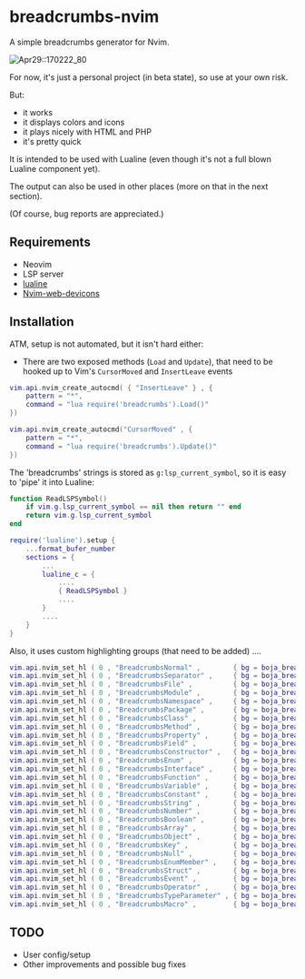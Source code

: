 # breadcrumbs-nvim

A simple breadcrumbs generator for Nvim.

![Apr29::170222_80](https://user-images.githubusercontent.com/39658013/235310933-048ccff0-270d-4c64-98f0-eeb489ed4abf.png)

For now, it's just a personal project (in beta state), so use at your own risk.

But:

- it works
- it displays colors and icons
- it plays nicely with HTML and PHP
- it's pretty quick

It is intended to be used with Lualine (even though it's not a full blown Lualine component yet).

The output can also be used in other places (more on that in the next section).

(Of course, bug reports are appreciated.)

## Requirements

- Neovim
- LSP server
- [lualine](https://github.com/nvim-lualine/lualine.nvim)
- [Nvim-web-devicons](https://github.com/nvim-tree/nvim-web-devicons)

## Installation

ATM, setup is not automated, but it isn't hard either:

- There are two exposed methods (`Load` and `Update`), that need to be hooked up to Vim's `CursorMoved` and `InsertLeave` events

```lua
vim.api.nvim_create_autocmd( { "InsertLeave" } , {
	pattern = "*",
	command = "lua require('breadcrumbs').Load()"
})

vim.api.nvim_create_autocmd("CursorMoved" , {
	pattern = "*",
	command = "lua require('breadcrumbs').Update()"
})
```

The 'breadcrumbs' strings is stored as `g:lsp_current_symbol`, so it is easy to 'pipe' it into Lualine:

```lua
function ReadLSPSymbol()
	if vim.g.lsp_current_symbol == nil then return "" end
	return vim.g.lsp_current_symbol
end

require('lualine').setup {
	...format_bufer_number
	sections = {
		...
		lualine_c = {
			....
			{ ReadLSPSymbol }
			....
		}
		....
	}
}
```

Also, it uses custom highlighting groups (that need to be added) ....

```lua
vim.api.nvim_set_hl ( 0 , "BreadcrumbsNormal" ,        { bg = boja_breadcrumbs_bg , fg = "#b0b0b0" } )
vim.api.nvim_set_hl ( 0 , "BreadcrumbsSeparator" ,     { bg = boja_breadcrumbs_bg , fg = "#807a74" } )
vim.api.nvim_set_hl ( 0 , "BreadcrumbsFile" ,          { bg = boja_breadcrumbs_bg , fg = "#80a0f0" } )
vim.api.nvim_set_hl ( 0 , "BreadcrumbsModule" ,        { bg = boja_breadcrumbs_bg , fg = "#80a0f0" } )
vim.api.nvim_set_hl ( 0 , "BreadcrumbsNamespace" ,     { bg = boja_breadcrumbs_bg , fg = "#80a0f0" } )
vim.api.nvim_set_hl ( 0 , "BreadcrumbsPackage" ,       { bg = boja_breadcrumbs_bg , fg = "#80a0f0" } )
vim.api.nvim_set_hl ( 0 , "BreadcrumbsClass" ,         { bg = boja_breadcrumbs_bg , fg = "#80a0f0" } )
vim.api.nvim_set_hl ( 0 , "BreadcrumbsMethod" ,        { bg = boja_breadcrumbs_bg , fg = "#80a0f0" } )
vim.api.nvim_set_hl ( 0 , "BreadcrumbsProperty" ,      { bg = boja_breadcrumbs_bg , fg = "#80a0f0" } )
vim.api.nvim_set_hl ( 0 , "BreadcrumbsField" ,         { bg = boja_breadcrumbs_bg , fg = "#80a0f0" } )
vim.api.nvim_set_hl ( 0 , "BreadcrumbsConstructor" ,   { bg = boja_breadcrumbs_bg , fg = "#80a0f0" } )
vim.api.nvim_set_hl ( 0 , "BreadcrumbsEnum" ,          { bg = boja_breadcrumbs_bg , fg = "#80a0f0" } )
vim.api.nvim_set_hl ( 0 , "BreadcrumbsInterface" ,     { bg = boja_breadcrumbs_bg , fg = "#80a0f0" } )
vim.api.nvim_set_hl ( 0 , "BreadcrumbsFunction" ,      { bg = boja_breadcrumbs_bg , fg = "#80a0f0" } )
vim.api.nvim_set_hl ( 0 , "BreadcrumbsVariable" ,      { bg = boja_breadcrumbs_bg , fg = "#80a0f0" } )
vim.api.nvim_set_hl ( 0 , "BreadcrumbsConstant" ,      { bg = boja_breadcrumbs_bg , fg = "#80a0f0" } )
vim.api.nvim_set_hl ( 0 , "BreadcrumbsString" ,        { bg = boja_breadcrumbs_bg , fg = "#80a0f0" } )
vim.api.nvim_set_hl ( 0 , "BreadcrumbsNumber" ,        { bg = boja_breadcrumbs_bg , fg = "#80a0f0" } )
vim.api.nvim_set_hl ( 0 , "BreadcrumbsBoolean" ,       { bg = boja_breadcrumbs_bg , fg = "#80a0f0" } )
vim.api.nvim_set_hl ( 0 , "BreadcrumbsArray" ,         { bg = boja_breadcrumbs_bg , fg = "#80a0f0" } )
vim.api.nvim_set_hl ( 0 , "BreadcrumbsObject" ,        { bg = boja_breadcrumbs_bg , fg = "#80a0f0" } )
vim.api.nvim_set_hl ( 0 , "BreadcrumbsKey" ,           { bg = boja_breadcrumbs_bg , fg = "#80a0f0" } )
vim.api.nvim_set_hl ( 0 , "BreadcrumbsNull" ,          { bg = boja_breadcrumbs_bg , fg = "#80a0f0" } )
vim.api.nvim_set_hl ( 0 , "BreadcrumbsEnumMember" ,    { bg = boja_breadcrumbs_bg , fg = "#80a0f0" } )
vim.api.nvim_set_hl ( 0 , "BreadcrumbsStruct" ,        { bg = boja_breadcrumbs_bg , fg = "#80a0f0" } )
vim.api.nvim_set_hl ( 0 , "BreadcrumbsEvent" ,         { bg = boja_breadcrumbs_bg , fg = "#80a0f0" } )
vim.api.nvim_set_hl ( 0 , "BreadcrumbsOperator" ,      { bg = boja_breadcrumbs_bg , fg = "#80a0f0" } )
vim.api.nvim_set_hl ( 0 , "BreadcrumbsTypeParameter" , { bg = boja_breadcrumbs_bg , fg = "#80a0f0" } )
vim.api.nvim_set_hl ( 0 , "BreadcrumbsMacro" ,         { bg = boja_breadcrumbs_bg , fg = "#80a0f0" } )
```

## TODO

- User config/setup
- Other improvements and possible bug fixes
